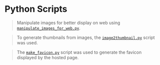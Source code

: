 # Python Scripts #

> Manipulate images for better display on web using [`manipulate_images_for_web.py`](manipulate_images_for_web.py).

> To generate thumbnails from images, the [`image2thumbnail.py`](image2thumbnail.py) script was used.

> The [`make_favicon.py`](make_favicon.py) script was used to generate the favicon displayed by the hosted page.